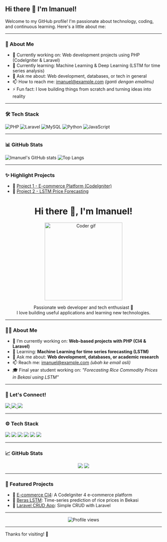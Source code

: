 ## Hi there 👋 I'm Imanuel!

Welcome to my GitHub profile! I'm passionate about technology, coding, and continuous learning. Here's a little about me:

---

### 🚀 About Me
- 🔭 Currently working on: Web development projects using PHP (CodeIgniter & Laravel)
- 🌱 Currently learning: Machine Learning & Deep Learning (LSTM for time series analysis)
- 💬 Ask me about: Web development, databases, or tech in general
- 📫 How to reach me: imanuel@example.com *(ganti dengan emailmu)*
- ⚡ Fun fact: I love building things from scratch and turning ideas into reality

---

### 🛠️ Tech Stack
![PHP](https://img.shields.io/badge/-PHP-777BB4?style=flat&logo=php&logoColor=white)
![Laravel](https://img.shields.io/badge/-Laravel-FF2D20?style=flat&logo=laravel&logoColor=white)
![MySQL](https://img.shields.io/badge/-MySQL-00758F?style=flat&logo=mysql&logoColor=white)
![Python](https://img.shields.io/badge/-Python-3776AB?style=flat&logo=python&logoColor=white)
![JavaScript](https://img.shields.io/badge/-JavaScript-F7DF1E?style=flat&logo=javascript&logoColor=black)

---

### 📊 GitHub Stats
![Imanuel's GitHub stats](https://github-readme-stats.vercel.app/api?username=imanuelrpt&show_icons=true&theme=radical)
![Top Langs](https://github-readme-stats.vercel.app/api/top-langs/?username=imanuelrpt&layout=compact&theme=radical)

---

### ✨ Highlight Projects
- 🔗 [Project 1 - E-commerce Platform (CodeIgniter)](https://github.com/imanuelrpt/ecommerce-ci4)
- 🔗 [Project 2 - LSTM Price Forecasting](https://github.com/imanuelrpt/beras-lstm)

<h1 align="center">Hi there 👋, I'm Imanuel!</h1>
<p align="center">
  <img src="https://media.giphy.com/media/qgQUggAC3Pfv687qPC/giphy.gif" width="250" alt="Coder gif" />
</p>

<p align="center">
  Passionate web developer and tech enthusiast 🚀 <br/>
  I love building useful applications and learning new technologies.
</p>

---

### 🧑‍💻 About Me

- 🔭 I’m currently working on: **Web-based projects with PHP (CI4 & Laravel)**
- 🌱 Learning: **Machine Learning for time series forecasting (LSTM)**
- 💬 Ask me about: **Web development, databases, or academic research**
- 📫 Reach me: imanuel@example.com *(ubah ke email asli)*
- 🎓 Final year student working on: *"Forecasting Rice Commodity Prices in Bekasi using LSTM"*

---

### 🔗 Let's Connect!

<p align="left">
  <a href="https://linkedin.com/in/imanuelrpt" target="_blank">
    <img src="https://img.shields.io/badge/-LinkedIn-0A66C2?style=flat&logo=linkedin&logoColor=white" />
  </a>
  <a href="mailto:imanuel@example.com">
    <img src="https://img.shields.io/badge/-Gmail-EA4335?style=flat&logo=gmail&logoColor=white" />
  </a>
  <a href="https://instagram.com/yourhandle">
    <img src="https://img.shields.io/badge/-Instagram-E4405F?style=flat&logo=instagram&logoColor=white" />
  </a>
</p>

---

### ⚙️ Tech Stack
<p>
  <img src="https://img.shields.io/badge/PHP-777BB4?style=flat&logo=php&logoColor=white" />
  <img src="https://img.shields.io/badge/Laravel-FF2D20?style=flat&logo=laravel&logoColor=white" />
  <img src="https://img.shields.io/badge/CodeIgniter-EF4223?style=flat&logo=codeigniter&logoColor=white" />
  <img src="https://img.shields.io/badge/MySQL-00758F?style=flat&logo=mysql&logoColor=white" />
  <img src="https://img.shields.io/badge/Python-3776AB?style=flat&logo=python&logoColor=white" />
  <img src="https://img.shields.io/badge/JavaScript-F7DF1E?style=flat&logo=javascript&logoColor=black" />
</p>

---

### 📈 GitHub Stats
<p align="center">
  <img src="https://github-readme-stats.vercel.app/api?username=imanuelrpt&show_icons=true&theme=tokyonight" />
  <img src="https://github-readme-stats.vercel.app/api/top-langs/?username=imanuelrpt&layout=compact&theme=tokyonight" />
</p>

---

### 🌟 Featured Projects
- 🔗 [E-commerce CI4](https://github.com/imanuelrpt/ecommerce-ci4): A CodeIgniter 4 e-commerce platform
- 🔗 [Beras LSTM](https://github.com/imanuelrpt/beras-lstm): Time-series prediction of rice prices in Bekasi
- 🔗 [Laravel CRUD App](https://github.com/imanuelrpt/laravel-crud-app): Simple CRUD with Laravel

---

<p align="center">
  <img src="https://komarev.com/ghpvc/?username=imanuelrpt&color=blue" alt="Profile views" />
</p>

---

Thanks for visiting! 🙏

